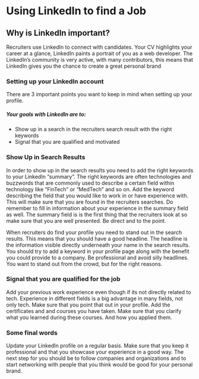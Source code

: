 # Using LinkedIn to find a Job

## Why is LinkedIn important?

Recruiters use LinkedIn to connect with candidates. Your CV highlights your career at a glance, LinkedIn paints a portrait of you as a web developer. The LinkedIn’s community is very active, with many contributors, this means that  LinkedIn gives you the chance to create a great personal brand 

### Setting up your LinkedIn account
There are 3 important points you want to keep in mind when setting up your profile.

##### Your goals with LinkedIn are to:

- Show up in a search in the recruiters search result with the right keywords
- Signal that you are qualified and motivated

### Show Up in Search Results

In order to show up in the search results you need to add the right keywords to your LinkedIn “summary”. The right keywords are often technologies and buzzwords that are commonly used to describe a certain field within technology like “FinTech” or “MedTech” and so on. Add the keyword describing the field that you would like to work in or have experience with.  This will make sure that you are found in the recruiters searches. Do remember to fill in information about your experience in the summary field as well. The summary field is is the first thing that the recruiters look at so make sure that you are well presented. Be direct and to the point. 

When recruiters do find your profile you need to stand out in the search results. This means that you should have a good headline. The headline is the information visible directly underneath your name in the search results.  You should try to add a keyword in your profile page along with the benefit you could provide to a company. Be professional and avoid silly headlines. You want to stand out from the crowd, but for the right reasons.

### Signal that you are qualified for the job

Add your previous work experience even though if its not directly related to tech. Experience in different fields is a big advantage in many fields, not only tech. Make sure that you point that out in your profile.
Add the certificates and and courses you have taken. Make sure that you clarify what you learned during these courses. And how you applied them. 


### Some final words

Update your LinkedIn profile on a regular basis. Make sure that you keep it professional and that you showcase your experience in a good way.  The next step for you should be to follow companies and organizations and to start networking with people that you think would be good for your personal brand. 
